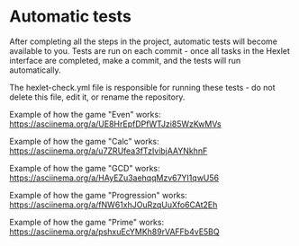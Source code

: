 # Automatic tests

After completing all the steps in the project, automatic tests will become available to you. Tests are run on each commit - once all tasks in the Hexlet interface are completed, make a commit, and the tests will run automatically.

The hexlet-check.yml file is responsible for running these tests - do not delete this file, edit it, or rename the repository.

Example of how the game "Even" works: https://asciinema.org/a/UE8HrEpfDPfWTJzi85WzKwMVs

Example of how the game "Calc" works: https://asciinema.org/a/u7ZRUfea3fTzIvibjAAYNkhnF

Example of how the game "GCD" works: https://asciinema.org/a/HAyEZu3aehqqMzv67YI1qwU56

Example of how the game "Progression" works: https://asciinema.org/a/fNW61xhJOuRzqUuXfo6CAt2Eh

Example of how the game "Prime" works: https://asciinema.org/a/pshxuEcYMKh89rVAFFb4vE5BQ